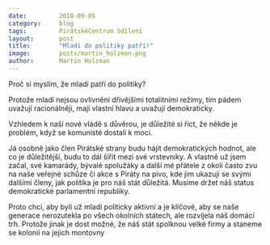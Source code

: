 ```yaml
---
date:         2018-09-05
category:     blog
tags:         PirátskéCentrum Sdílení 
layout:       post
title:        "Mladí do politiky patří!" 
image:        posts/martin_holzman.png
author:       Martin Holzman
---
```

Proč si myslím, že mladí patří do politiky? 

Protože mladí nejsou ovlivněni dřívějšími totalitními režimy, tím pádem uvažují racionálněji, mají vlastní hlavu a uvažují demokraticky.

Vzhledem k naší nové vládě s důvěrou, je důležité si říct, že někde je problém, když se komunisté dostali k moci.

Já osobně jako člen Pirátské strany budu hájit demokratických hodnot, ale co je důležitější, budu to dál šířit mezi své vrstevníky. A vlastně už jsem začal, své kamarády, bývalé spolužáky a další mé přátele z okolí často zvu na naše veřejné schůze či akce s Piráty na pivo, kde jim ukazuji se svými dalšími členy, jak politika je pro náš stát důležitá. Musíme držet náš status demokratické parlamentní republiky.

Proto chci, aby byli už mladí politicky aktivní a je klíčové, aby se naše generace nerozutekla po všech okolních státech, ale rozvíjela náš domácí trh. Protože jinak je dost možné, že náš stát spolknou velké firmy a staneme se kolonií na jejich montovny
